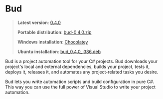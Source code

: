 # Bud

> __Latest version__: [0.4.0](https://github.com/urbas/bud/releases/tag/v0.4.0)
>
> __Portable distribution__: [bud-0.4.0.zip](https://dl.dropboxusercontent.com/u/9516950/bud/bud-0.4.0.zip)
>
> __Windows installation__: [Chocolatey](https://chocolatey.org/packages/bud/0.4.0)
>
> __Ubuntu installation__: [bud_0.4.0_i386.deb](https://dl.dropboxusercontent.com/u/9516950/bud/bud_0.4.0_i386.deb)

Bud is a project automation tool for your C# projects. Bud downloads your project's local and external dependencies,
builds your project, tests it, deploys it, releases it, and automates any project-related tasks you desire.

Bud lets you write automation scripts and build configuration in pure C#. This way you can use the full power of Visual Studio to write your project automation.